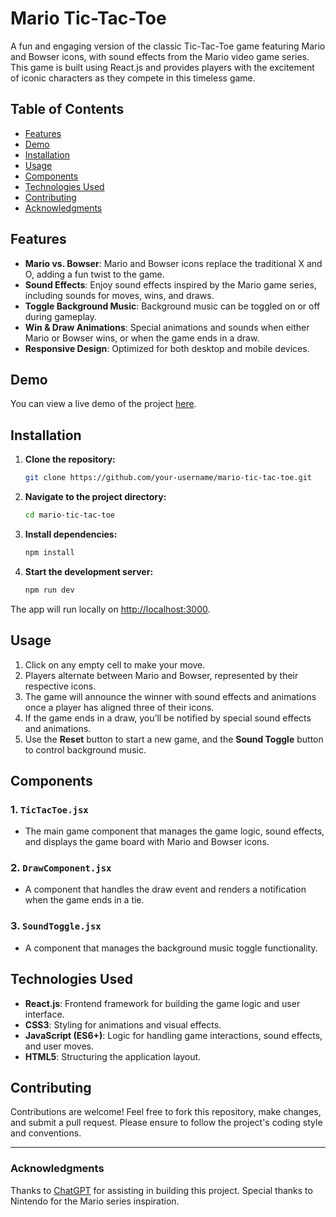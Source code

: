 # Mario Tic-Tac-Toe

A fun and engaging version of the classic Tic-Tac-Toe game featuring Mario and Bowser icons, with sound effects from the Mario video game series. This game is built using React.js and provides players with the excitement of iconic characters as they compete in this timeless game.

## Table of Contents
- [Features](#features)
- [Demo](#demo)
- [Installation](#installation)
- [Usage](#usage)
- [Components](#components)
- [Technologies Used](#technologies-used)
- [Contributing](#contributing)
- [Acknowledgments](#acknowledgments)

## Features
- **Mario vs. Bowser**: Mario and Bowser icons replace the traditional X and O, adding a fun twist to the game.
- **Sound Effects**: Enjoy sound effects inspired by the Mario game series, including sounds for moves, wins, and draws.
- **Toggle Background Music**: Background music can be toggled on or off during gameplay.
- **Win & Draw Animations**: Special animations and sounds when either Mario or Bowser wins, or when the game ends in a draw.
- **Responsive Design**: Optimized for both desktop and mobile devices.

## Demo
You can view a live demo of the project [here](#).

## Installation

1. **Clone the repository:**
    ```bash
    git clone https://github.com/your-username/mario-tic-tac-toe.git
    ```

2. **Navigate to the project directory:**
    ```bash
    cd mario-tic-tac-toe
    ```

3. **Install dependencies:**
    ```bash
    npm install
    ```

4. **Start the development server:**
    ```bash
    npm run dev
    ```

The app will run locally on [http://localhost:3000](http://localhost:3000).

## Usage

1. Click on any empty cell to make your move.
2. Players alternate between Mario and Bowser, represented by their respective icons.
3. The game will announce the winner with sound effects and animations once a player has aligned three of their icons.
4. If the game ends in a draw, you’ll be notified by special sound effects and animations.
5. Use the **Reset** button to start a new game, and the **Sound Toggle** button to control background music.

## Components

### 1. `TicTacToe.jsx`
- The main game component that manages the game logic, sound effects, and displays the game board with Mario and Bowser icons.

### 2. `DrawComponent.jsx`
- A component that handles the draw event and renders a notification when the game ends in a tie.

### 3. `SoundToggle.jsx`
- A component that manages the background music toggle functionality.

## Technologies Used
- **React.js**: Frontend framework for building the game logic and user interface.
- **CSS3**: Styling for animations and visual effects.
- **JavaScript (ES6+)**: Logic for handling game interactions, sound effects, and user moves.
- **HTML5**: Structuring the application layout.

## Contributing

Contributions are welcome! Feel free to fork this repository, make changes, and submit a pull request. Please ensure to follow the project's coding style and conventions.

---

### Acknowledgments
Thanks to [ChatGPT](https://openai.com/chatgpt) for assisting in building this project. Special thanks to Nintendo for the Mario series inspiration.
